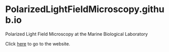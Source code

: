 # PolarizedLightFieldMicroscopy.github.io
Polarized Light Field Microscopy at the Marine Biological Laboratory

Click [here](https://polarizedlightfieldmicroscopy.github.io/) to go to the website.
